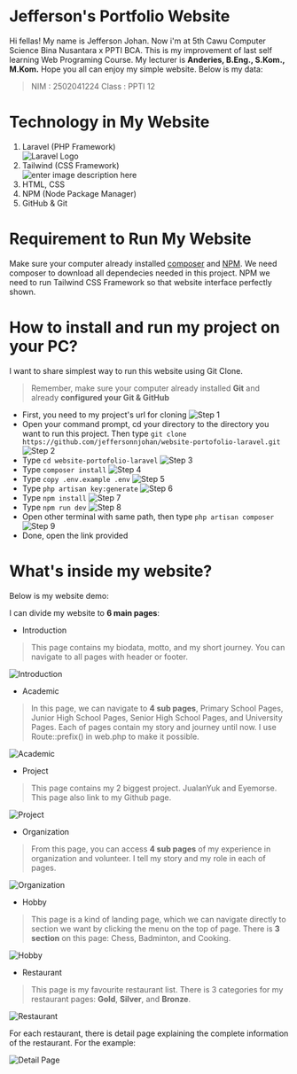 # Jefferson's Portfolio Website

Hi fellas! My name is Jefferson Johan. Now i'm at 5th Cawu Computer Science Bina Nusantara x PPTI BCA. This is my improvement of last self learning Web Programing Course.  My lecturer is **Anderies, B.Eng., S.Kom., M.Kom.** Hope you all can enjoy my simple website. Below is my data:

> NIM  : 2502041224
>Class : PPTI 12


# Technology in My Website
1. Laravel (PHP Framework)<br>
![Laravel Logo](https://upload.wikimedia.org/wikipedia/commons/thumb/9/9a/Laravel.svg/200px-Laravel.svg.png)
2. Tailwind (CSS Framework)<br>
![enter image description here](https://upload.wikimedia.org/wikipedia/commons/thumb/d/d5/Tailwind_CSS_Logo.svg/200px-Tailwind_CSS_Logo.svg.png)
3. HTML, CSS
4. NPM (Node Package Manager)
5. GitHub & Git

# Requirement to Run My Website
Make sure your computer already installed [composer](https://getcomposer.org/download/) and [NPM](https://nodejs.org/en).  We need composer to download all dependecies needed in this project. NPM we need to run Tailwind CSS Framework so that website interface perfectly shown.

# How to install and run my project on your PC?

I want to share simplest way to run this website using Git Clone.

> Remember, make sure your computer already installed **Git** and already **configured your Git & GitHub**

 - First, you need to my project's url for cloning
 ![Step 1](https://github.com/jeffersonnjohan/website-portofolio-laravel/blob/main/public/img/clone1.png)
- Open your command prompt, cd your directory to the directory you want to run this project. Then type `git clone https://github.com/jeffersonnjohan/website-portofolio-laravel.git`
![Step 2](https://github.com/jeffersonnjohan/website-portofolio-laravel/blob/main/public/img/clone2.png)
- Type `cd website-portofolio-laravel`
![Step 3](https://github.com/jeffersonnjohan/website-portofolio-laravel/blob/main/public/img/clone3.png)
- Type `composer install`
![Step 4](https://github.com/jeffersonnjohan/website-portofolio-laravel/blob/main/public/img/clone4.png)
- Type `copy .env.example .env`
![Step 5](https://github.com/jeffersonnjohan/website-portofolio-laravel/blob/main/public/img/clone5.png)
- Type `php artisan key:generate`
![Step 6](https://github.com/jeffersonnjohan/website-portofolio-laravel/blob/main/public/img/clone6.png)
- Type `npm install`
![Step 7](https://github.com/jeffersonnjohan/website-portofolio-laravel/blob/main/public/img/clone7.png)
- Type `npm run dev`
![Step 8](https://github.com/jeffersonnjohan/website-portofolio-laravel/blob/main/public/img/clone8.png)
- Open other terminal with same path, then type `php artisan composer`
![Step 9](https://github.com/jeffersonnjohan/website-portofolio-laravel/blob/main/public/img/clone9.png)
- Done, open the link provided

# What's inside my website?
Below is my website demo:


I can divide my website to **6 main pages**:
- Introduction
>This page contains my biodata, motto, and my short journey. You can navigate to all pages with header or footer.

![Introduction](https://github.com/jeffersonnjohan/website-portofolio-laravel/blob/main/public/img/introductionn.png)
- Academic
> In this page, we can navigate to **4 sub pages**, Primary School Pages, Junior High School Pages, Senior High School Pages, and University Pages. Each of pages contain my story and journey until now. I use Route::prefix() in web.php to make it possible.

![Academic](https://github.com/jeffersonnjohan/website-portofolio-laravel/blob/main/public/img/academicc.png)
- Project
> This page contains my 2 biggest project. JualanYuk and Eyemorse. This page also link to my Github page.

![Project](https://github.com/jeffersonnjohan/website-portofolio-laravel/blob/main/public/img/projectt.png)
- Organization
> From this page, you can access **4 sub pages** of my experience in organization and volunteer. I tell my story and my role in each of pages.

![Organization](https://github.com/jeffersonnjohan/website-portofolio-laravel/blob/main/public/img/organizationn.png)
- Hobby
> This page is a kind of landing page, which we can navigate directly to section we want by clicking the menu on the top of page. There is **3 section** on this page: Chess, Badminton, and Cooking.
 
![Hobby](https://github.com/jeffersonnjohan/website-portofolio-laravel/blob/main/public/img/hobbyy.png)

- Restaurant
> This page is my favourite restaurant list. There is 3 categories for my restaurant pages: **Gold**, **Silver**, and **Bronze**.

![Restaurant](https://github.com/jeffersonnjohan/website-portofolio-laravel/blob/main/public/img/restaurant.png)

 For each restaurant, there is detail page explaining the complete information of the restaurant. For the example:

![Detail Page](https://github.com/jeffersonnjohan/website-portofolio-laravel/blob/main/public/img/detailPage.png)